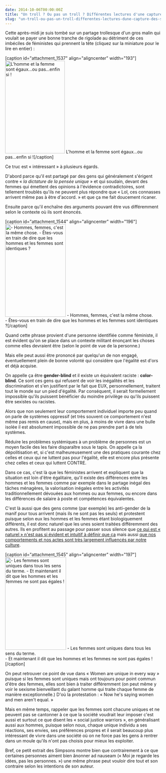 ```yaml
---
date: 2014-10-06T00:00:00Z
title: "Un troll ? Ou pas un troll ? Différentes lectures d'une capture des Simpsons"
slug: "un-troll-ou-pas-un-troll-differentes-lectures-dune-capture-des-simpsons"
---
```


Cette après-midi je suis tombé sur un partage trollesque d'un gros malin qui voulait se payer une bonne tranche de rigolade au détriment de ces imbéciles de féministes qui prennent la tête (cliquez sur la miniature pour le lire en entier) :

[caption id="attachment_1537" align="aligncenter" width="193"]<a href="https://aldarone.fr/wp-content/uploads/2014/10/1jxCprf.jpg"><img src="https://aldarone.fr/wp-content/uploads/2014/10/1jxCprf-193x300-1412615085.jpg" alt="L&#039;homme et la femme sont égaux...ou pas...enfin si !" width="193" height="300" class="size-medium wp-image-1537" /></a> L'homme et la femme sont égaux...ou pas...enfin si ![/caption]

Ce truc est « intéressant » à plusieurs égards.

D'abord parce qu'il est partagé par des gens qui généralement s'érigent contre « <em>la dictature de la pensée unique</em> » et qui soudain, devant des femmes qui émettent des opinions à l'évidence contradictoires, sont tellement troublés qu'ils ne peuvent plus répondre que « Lol, ces connasses arrivent même pas à être d'accord. » et que ça me fait doucement ricaner.

Ensuite parce qu'il enchaîne des arguments pouvant être vus différemment selon le contexte où ils sont énoncés.

[caption id="attachment_1544" align="aligncenter" width="196"]<img src="https://aldarone.fr/wp-content/uploads/2014/10/Simpsons-1ereCase-2-196x300.jpg" alt="- Hommes, femmes, c&#039;est la même chose. - Êtes-vous en train de dire que les hommes et les femmes sont identiques ?" width="196" height="300" class="size-medium wp-image-1544" /> - Hommes, femmes, c'est la même chose.<br />- Êtes-vous en train de dire que les hommes et les femmes sont identiques ?[/caption]

Quand cette phrase provient d'une personne identifiée comme féministe, il est évident qu'on se place dans un contexte militant énonçant les choses comme elles devraient être (selon le point de vue de la personne.)

Mais elle peut aussi être prononcé par quelqu'un de non engagé, éventuellement plein de bonne volonté qui considère que l'égalité est d'ors et déjà acquise.

<p>On appelle ça être <strong>gender-blind</strong> et il existe un équivalent raciste : <strong>color-blind</strong>. Ce sont ces gens qui refusent de voir les inégalités et les discrimination et s'en justifient par le fait que EUX, personnellement, traitent tout le monde sur un pied d'égalité.
Par conséquent, il serait formellement impossible qu'ils puissent bénéficier du moindre privilège ou qu'ils puissent être sexistes ou racistes.</p>

Alors que non seulement leur comportement individuel importe peu quand on parle de systèmes oppressif (et très souvent ce comportement n'est même pas remis en cause), mais en plus, à moins de vivre dans une bulle isolée il est absolument impossible de ne pas prendre part à de tels systèmes.

Réduire les problèmes systémiques à un problème de personnes est un moyen facile des les faire disparaître sous le tapis. On appelle ça la dépolitisation et, si c'est malheureusement une des pratiques courante chez celles et ceux qui ne luttent pas pour l'égalité, elle est encore plus présente chez celles et ceux qui luttent CONTRE.

Dans ce cas, c'est là que les féministes arrivent et expliquent que la situation est loin d'être égalitaire, qu'il existe des différences entre les hommes et les femmes comme par exemple dans le partage inégal des tâches ménagères, la valorisation inégales entre les activités traditionnellement dévouées aux hommes ou aux femmes, ou encore dans les différences de salaire à poste et compétences équivalentes.

C'est là aussi que des gens comme (par exemple) les anti-gender de la manif pour tous arrivent (mais ils ne sont pas les seuls) et protestent puisque selon eux les hommes et les femmes étant biologiquement différents, il est donc naturel que les unes soient traitées différemment des autres. Ils en profitent au passage pour passer sous silence que <a href="http://uneheuredepeine.blogspot.fr/2013/06/lexperience-de-la-boite.html">ce qui est « naturel » n'est pas si évident et intuitif à définir que ça</a> mais aussi <a href="http://sexes.blogs.liberation.fr/agnes_giard/2014/07/les-enfants-sauvages-sont-ils-capables-de-se-reproduire-.html">que nos comportements et nos actes sont très largement influencés par notre culture</a>.

[caption id="attachment_1545" align="aligncenter" width="197"]<img src="https://aldarone.fr/wp-content/uploads/2014/10/Simpsons-UniqueWomen-2-197x300.jpg" alt="- Les femmes sont uniques dans tous les sens du terme. - Et maintenant il dit que les hommes et les femmes ne sont pas égales !" width="197" height="300" class="size-medium wp-image-1545" /> - Les femmes sont uniques dans tous les sens du terme.<br />- Et maintenant il dit que les hommes et les femmes ne sont pas égales ![/caption]

On peut retrouver ce point de vue dans « Women are unique in every way » puisque si les femmes sont uniques mais ont toujours pour point commun d'être des femmes, elles sont bien à traiter différemment (on peut même y voir le sexisme bienveillant du galant homme qui traite chaque femme de manière exceptionnelle.) D'où la protestation : « Now he's saying women and men aren't equal. »

Mais en même temps, rappeler que les femmes sont chacune uniques et ne peuvent pas se cantonner à ce que la société voudrait leur imposer c'est aussi et surtout ce que disent les « social justice warriors », en généralisant aussi aux hommes, puisque selon nous, chaque unique individu a ses réactions, ses envies, ses préférences propres et il serait beaucoup plus intéressant de vivre dans une société où on ne force pas les gens à rentrer dans un moule qu'ils n'ont pas choisis pour mieux les exploiter.

Bref, ce petit extrait des Simpsons montre bien que contrairement à ce que certaines personnes aiment bien ânonner ad nauseam (« Moi je regarde les idées, pas les personnes. ») une même phrase peut vouloir dire tout et son contraire selon les intentions de son auteur.
